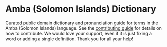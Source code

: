 
# Amba (Solomon Islands) Dictionary

Curated public domain dictionary and pronunciation guide for terms in the Amba (Solomon Islands) language. See the [contributing guide](https://github.com/drumworkteam/term/blob/make/.github/contributing.md) for details on how to contribute. We would love your support, even if it is just fixing a word or adding a single definition. Thank you for all your help!